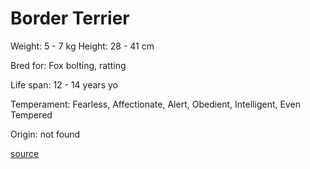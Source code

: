 # Border Terrier

Weight: 5 - 7 kg
Height: 28 - 41 cm

Bred for: Fox bolting, ratting

Life span: 12 - 14 years yo

Temperament: Fearless, Affectionate, Alert, Obedient, Intelligent, Even Tempered

Origin: not found

[source](https://api.thedogapi.com/v1/breeds/51)

